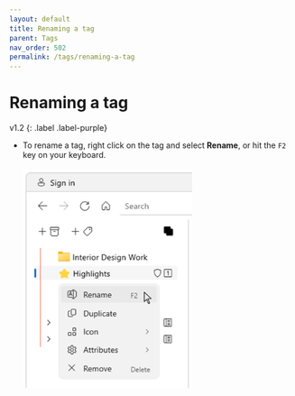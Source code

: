 ```yaml
---
layout: default
title: Renaming a tag
parent: Tags
nav_order: 502
permalink: /tags/renaming-a-tag
---
```


# Renaming a tag
v1.2
{: .label .label-purple}

- To rename a tag, right click on the tag and select **Rename**, or hit the `F2` key on your keyboard.<br/><br/><img src="../img/v1.2-PNG-Rename-Tag.png" alt="Renaming a tag" width="300"/>
